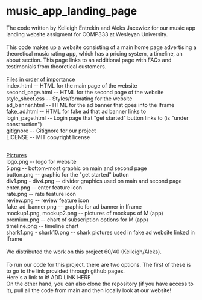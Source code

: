# music_app_landing_page
The code written by Kelleigh Entrekin and Aleks Jacewicz for our music app landing website assigment for COMP333 at Wesleyan University. 
<br>
<br>
This code makes up a website consisting of a main home page advertising a theoretical music rating app, which has a pricing system, a timeline, an about section. This page links to an additional page with FAQs and testimonials from theoretical customers. 
<br>
<br>
<ins>Files in order of importance</ins> <br>
index.html -- HTML for the main page of the website <br>
second_page.html -- HTML for the second page of the website <br>
style_sheet.css -- Styles/formating for the website <br>
ad_banner.html -- HTML for the ad banner that goes into the Iframe <br>
fake_ad.html -- HTML for fake ad that ad banner links to <br>
login_page.html -- Login page that "get started" button links to (is "under construction")<br>
gitignore -- Gitignore for our project<br>
LICENSE -- MIT copyright license <br>
<br>

<ins>Pictures</ins> <br>
logo.png -- logo for website <br>
5.png -- bottom-most graphic on main and second page<br>
button.png -- graphic for the "get started" button <br>
div1.png - div4.png -- divider graphics used on main and second page<br>
enter.png -- enter feature icon <br>
rate.png -- rate feature icon<br>
review.png -- review feature icon <br>
fake_ad_banner.png -- graphic for ad banner in Iframe<br>
mockup1.png, mockup2.png -- pictures of mockups of M (app)<br>
premium.png -- chart of subscription options for M (app)<br>
timeline.png -- timeline chart<br>
shark1.png - shark10.png -- shark pictures used in fake ad website linked in Iframe<br>
<br>
We distributed the work on this project 60/40 (Kelleigh/Aleks). <br>
<br>
To run our code for this project, there are two options. The first of these is to go to the link provided through github pages. 
<br>
Here's a link to it! ADD LINK HERE 
<br>
On the other hand, you can also clone the repository (if you have access to it), pull all the code from main and then locally look at our website! 
